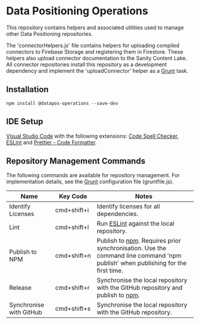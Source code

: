 # Data Positioning Operations

This repository contains helpers and associated utilities used to manage other Data Positioning repositories.

The 'connectorHelpers.js' file contains helpers for uploading compiled connectors to Firebase Storage and registering them in Firestore. These helpers also upload connector documentation to the Sanity Content Lake. All connector repositories install this repository as a development dependency and implement the 'uploadConnector' helper as a [Grunt](https://gruntjs.com/) task.

## Installation

```
npm install @datapos-operations --save-dev
```

## IDE Setup

[Visual Studio Code](https://code.visualstudio.com/) with the following extensions: [Code Spell Checker](https://marketplace.visualstudio.com/items?itemName=streetsidesoftware.code-spell-checker), [ESLint](https://marketplace.visualstudio.com/items?itemName=dbaeumer.vscode-eslint) and [Prettier - Code Formatter](https://marketplace.visualstudio.com/items?itemName=esbenp.prettier-vscode).

## Repository Management Commands

The following commands are available for repository management. For implementation details, see the [Grunt](https://gruntjs.com/) configuration file (gruntfile.js).

| Name                    | Key Code    | Notes                                                                                                                                                    |
| ----------------------- | ----------- | -------------------------------------------------------------------------------------------------------------------------------------------------------- |
| Identify Licenses       | cmd+shift+i | Identify licenses for all dependencies.                                                                                                                  |
| Lint                    | cmd+shift+l | Run [ESLint](https://eslint.org/) against the local repository.                                                                                          |
| Publish to NPM          | cmd+shift+n | Publish to [npm](https://www.npmjs.com/). Requires prior synchronisation. Use the command line command 'npm publish' when publishing for the first time. |
| Release                 | cmd+shift+r | Synchronise the local repository with the GitHub repository and publish to [npm](https://www.npmjs.com/).                                                |
| Synchronise with GitHub | cmd+shift+s | Synchronise the local repository with the GitHub repository.                                                                                             |
